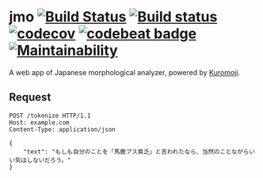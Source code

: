 # jmo [![Build Status](https://travis-ci.org/Frederick-S/jmo.svg?branch=master)](https://travis-ci.org/Frederick-S/jmo) [![Build status](https://ci.appveyor.com/api/projects/status/cm921ui427s41mk4/branch/master?svg=true)](https://ci.appveyor.com/project/Frederick-S/jmo/branch/master) [![codecov](https://codecov.io/gh/Frederick-S/jmo/branch/master/graph/badge.svg)](https://codecov.io/gh/Frederick-S/jmo) [![codebeat badge](https://codebeat.co/badges/d6e44428-1bb9-43b0-b8e4-a294219e8994)](https://codebeat.co/projects/github-com-frederick-s-jmo-master) [![Maintainability](https://api.codeclimate.com/v1/badges/f5ef3cc799bfeccdec25/maintainability)](https://codeclimate.com/github/Frederick-S/jmo/maintainability)

A web app of Japanese morphological analyzer, powered by [Kuromoji](https://github.com/atilika/kuromoji).

## Request
```http
POST /tokenize HTTP/1.1
Host: example.com
Content-Type: application/json

{
	"text": "もしも自分のことを「馬鹿ブス貧乏」と言われたなら、当然のことながらいい気はしないだろう。"
}
```
